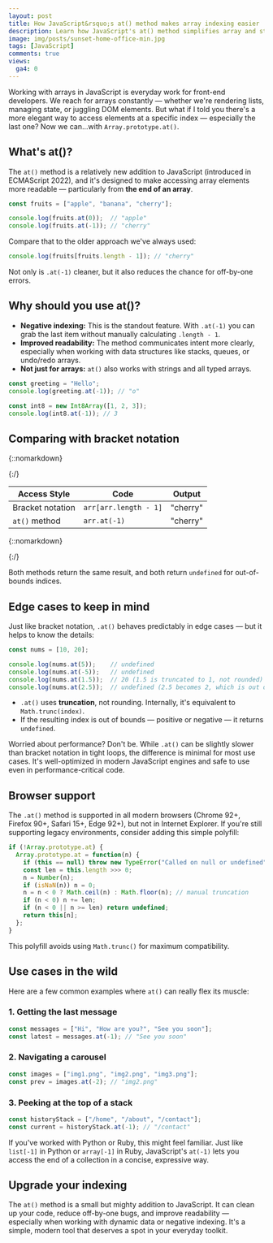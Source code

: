 ```yaml
---
layout: post
title: How JavaScript&rsquo;s at() method makes array indexing easier
description: Learn how JavaScript's at() method simplifies array and string indexing with cleaner syntax, negative indexing, and broad browser support.
image: img/posts/sunset-home-office-min.jpg
tags: [JavaScript]
comments: true
views:
  ga4: 0
---
```


Working with arrays in JavaScript is everyday work for front-end developers. We reach for arrays constantly — whether we're rendering lists, managing state, or juggling DOM elements. But what if I told you there's a more elegant way to access elements at a specific index — especially the last one? Now we can...with `Array.prototype.at()`.

## What's at()?

The `at()` method is a relatively new addition to JavaScript (introduced in ECMAScript 2022), and it's designed to make accessing array elements more readable — particularly from **the end of an array**.

```js
const fruits = ["apple", "banana", "cherry"];

console.log(fruits.at(0));  // "apple"
console.log(fruits.at(-1)); // "cherry"
```

Compare that to the older approach we've always used:

```js
console.log(fruits[fruits.length - 1]); // "cherry"
```

Not only is `.at(-1)` cleaner, but it also reduces the chance for off-by-one errors.

## Why should you use at()?

- **Negative indexing:** This is the standout feature. With `.at(-1)` you can grab the last item without manually calculating `.length - 1`.
- **Improved readability:** The method communicates intent more clearly, especially when working with data structures like stacks, queues, or undo/redo arrays.
- **Not just for arrays:** `at()` also works with strings and all typed arrays.

```js
const greeting = "Hello";
console.log(greeting.at(-1)); // "o"

const int8 = new Int8Array([1, 2, 3]);
console.log(int8.at(-1)); // 3
```

## Comparing with bracket notation

{::nomarkdown}
<div class="table-container">
{:/}

| Access Style     | Code                  | Output   |
| ---------------- | --------------------- | -------- |
| Bracket notation | `arr[arr.length - 1]` | &quot;cherry&quot; |
| `at()` method    | `arr.at(-1)`          | &quot;cherry&quot; |

{::nomarkdown}
</div>
{:/}

Both methods return the same result, and both return `undefined` for out-of-bounds indices.

## Edge cases to keep in mind

Just like bracket notation, `.at()` behaves predictably in edge cases — but it helps to know the details:

```js
const nums = [10, 20];

console.log(nums.at(5));    // undefined
console.log(nums.at(-5));   // undefined
console.log(nums.at(1.5));  // 20 (1.5 is truncated to 1, not rounded)
console.log(nums.at(2.5));  // undefined (2.5 becomes 2, which is out of bounds)
```

- `.at()` uses **truncation**, not rounding. Internally, it's equivalent to `Math.trunc(index)`.
- If the resulting index is out of bounds — positive or negative — it returns `undefined`.

<aside class="message" role="note">
Worried about performance? Don't be. While <code>.at()</code> can be slightly slower than bracket notation in tight loops, the difference is minimal for most use cases. It's well-optimized in modern JavaScript engines and safe to use even in performance-critical code.
</aside>

## Browser support

The `.at()` method is supported in all modern browsers (Chrome 92+, Firefox 90+, Safari 15+, Edge 92+), but not in Internet Explorer. If you're still supporting legacy environments, consider adding this simple polyfill:

```js
if (!Array.prototype.at) {
  Array.prototype.at = function(n) {
    if (this == null) throw new TypeError("Called on null or undefined");
    const len = this.length >>> 0;
    n = Number(n);
    if (isNaN(n)) n = 0;
    n = n < 0 ? Math.ceil(n) : Math.floor(n); // manual truncation
    if (n < 0) n += len;
    if (n < 0 || n >= len) return undefined;
    return this[n];
  };
}
```

This polyfill avoids using `Math.trunc()` for maximum compatibility.

## Use cases in the wild

Here are a few common examples where `at()` can really flex its muscle:

### 1. Getting the last message

```js
const messages = ["Hi", "How are you?", "See you soon"];
const latest = messages.at(-1); // "See you soon"
```

### 2. Navigating a carousel

```js
const images = ["img1.png", "img2.png", "img3.png"];
const prev = images.at(-2); // "img2.png"
```

### 3. Peeking at the top of a stack

```js
const historyStack = ["/home", "/about", "/contact"];
const current = historyStack.at(-1); // "/contact"
```

If you've worked with Python or Ruby, this might feel familiar. Just like `list[-1]` in Python or `array[-1]` in Ruby, JavaScript's `at(-1)` lets you access the end of a collection in a concise, expressive way.

## Upgrade your indexing

The `at()` method is a small but mighty addition to JavaScript. It can clean up your code, reduce off-by-one bugs, and improve readability — especially when working with dynamic data or negative indexing. It's a simple, modern tool that deserves a spot in your everyday toolkit.